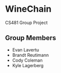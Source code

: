 # WineChain
CS481 Group Project

## Group Members
* Evan Lavertu
* Brandt Reutimann
* Cody Coleman
* Kyle Lagerberg
